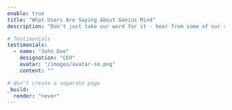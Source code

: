 ```yaml
---
enable: true
title: "What Users Are Saying About Genius Mind"
description: "Don't just take our word for it - hear from some of our satisfied users!  Check out some of our testimonials below to see what others are saying about Genius Mind."

# Testimonials
testimonials:
  - name: "John Doe"
    designation: "CEO"
    avatar: "/images/avatar-sm.png"
    content: ""

# don't create a separate page
_build:
  render: "never"
---
```

